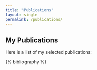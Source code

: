 ```yaml
---
title: "Publications"
layout: single
permalink: /publications/
---
```


## My Publications

Here is a list of my selected publications:

{% bibliography %}
